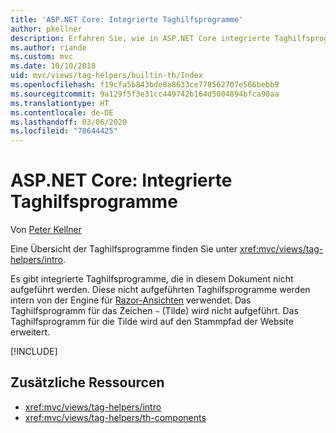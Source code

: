 ```yaml
---
title: 'ASP.NET Core: Integrierte Taghilfsprogramme'
author: pkellner
description: Erfahren Sie, wie in ASP.NET Core integrierte Taghilfsprogramme dabei helfen, Ihre Produktivität zu steigern.
ms.author: riande
ms.custom: mvc
ms.date: 10/10/2018
uid: mvc/views/tag-helpers/builtin-th/Index
ms.openlocfilehash: f19cfa5b843bde8a8633ce778562707e566bebb9
ms.sourcegitcommit: 9a129f5f3e31cc449742b164d5004894bfca90aa
ms.translationtype: HT
ms.contentlocale: de-DE
ms.lasthandoff: 03/06/2020
ms.locfileid: "78644425"
---
```

# <a name="aspnet-core-built-in-tag-helpers"></a>ASP.NET Core: Integrierte Taghilfsprogramme

Von [Peter Kellner](https://peterkellner.net)

Eine Übersicht der Taghilfsprogramme finden Sie unter <xref:mvc/views/tag-helpers/intro>.

Es gibt integrierte Taghilfsprogramme, die in diesem Dokument nicht aufgeführt werden. Diese nicht aufgeführten Taghilfsprogramme werden intern von der Engine für [Razor-Ansichten](xref:mvc/views/razor) verwendet. Das Taghilfsprogramm für das Zeichen `~` (Tilde) wird nicht aufgeführt. Das Taghilfsprogramm für die Tilde wird auf den Stammpfad der Website erweitert.

[!INCLUDE[](~/includes/built-in-TH.md)]

## <a name="additional-resources"></a>Zusätzliche Ressourcen

* <xref:mvc/views/tag-helpers/intro>
* <xref:mvc/views/tag-helpers/th-components>
